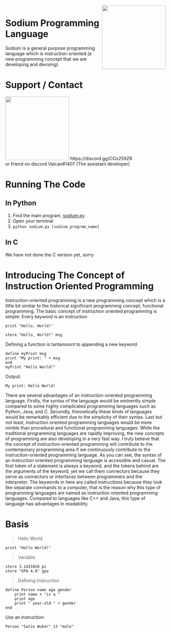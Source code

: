 <img src="https://media.discordapp.net/attachments/896783689176977508/906387936319275018/explosion-14066.png" align="right" width=200 height=200>

# Sodium Programming Language
Sodium is a general purpose programming language which is instruction-oriented (a new programming concept that we are developing and devising)

# Support / Contact
<img src="https://cdn.icon-icons.com/icons2/2108/PNG/512/discord_icon_130958.png" width="200" height="200">
https://discord.gg/CGz259ZR
<br>
or friend on discord Valcan#1407 (The assistant developer)

# Running The Code
## In Python
1. Find the main program, [sodium.py](srcpy/sodium.py)
2. Open your terminal
3. `python sodium.py [sodium_program_name]`

## In C
We have not done the C version yet, sorry

# Introducing The Concept of Instruction Oriented Programming
Instruction-oriented programming is a new programming concept which is a little bit similar to the historical significant programming concept, functional programming. The basic concept of instruction oriented programming is simple:
Every keyword is an instruction

`print "Hello, World!"`

`store "Hello, World!" msg`

Defining a function is tantamount to appending a new keyword

`define myPrint msg`
<br>
`print "My print: " + msg`
<br>
`end`
<br>
`myPrint "Hello World!"`

Output:

`My print: Hello World!`

There are several advantages of an instruction-oriented programming language. Firstly, the syntax of the language would be eminently simple compared to some highly complicated programming languages such as Python, Java, and C. Secondly, theoretically these kinds of languages would be remarkably efficient due to the simplicity of their syntax. Last but not least, instruction oriented programming languages would be more nimble than procedural and functional programming languages. While the traditional programming languages are rapidly improving, the new concepts of programming are also developing in a very fast way. I truly believe that the concept of instruction-oriented programming will contribute to the contemporary programming area if we continuously contribute to the instruction-oriented programming language.
	As you can see, the syntax of an instruction oriented programming language is accessible and casual. The first token of a statement is always a keyword, and the tokens behind are the arguments of the keyword, yet we call them connectors because they serve as connectors or interfaces between programmers and the interpreter. The keywords in here are called instructions because they look like separate commands to a computer, that is the reason why this type of programming languages are named as instruction oriented programming languages. Compared to languages like C++ and Java, this type of language has advantages in readability.

# Basis
> Hello World

`print "Hello World!"`

> Variable

`store 3.1415926 pi`
<br>
`store "GPA 4.0" gpa`

> Defining Instruction

```
define Person name age gender
    print name + "is a "
    print age
    print " year-old " + gender
end
```

Use an instruction:

`Person "Satin Wuker" 13 "male"`

